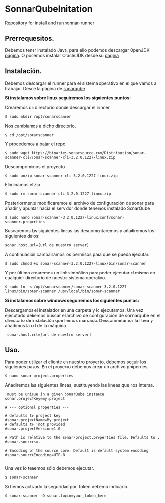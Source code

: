 # SonnarQubeInitation
Repository for install and run sonnar-runner

## Prerrequesitos.
Debemos tener instalado Java, para ello podemos descargar OpenJDK [página](https://openjdk.java.net/install/).
O podemos instalar OracleJDK desde su [página](https://www.oracle.com/java/technologies/javase-jdk8-downloads.html)

## Instalación.
Debemos descargar el runner para el sistema operativo en el que vamos a trabajar. Desde la página de [sonarqube](https://docs.sonarqube.org/latest/analysis/scan/sonarscanner/)

**Si instalamos sobre linux seguiremos los siguientes puntos:**

Crearemos un directorio donde descargar el runner
```
$ sudo mkdir /opt/sonarscanner
```
Nos cambiamos a dicho directorio. 
```
$ cd /opt/sonarscanner
``` 
Y procedemos a bajar el repo.
```
$ sudo wget https://binaries.sonarsource.com/Distribution/sonar-scanner-cli/sonar-scanner-cli-3.2.0.1227-linux.zip
```
Descomprimimos el proyecto
```
$ sudo unzip sonar-scanner-cli-3.2.0.1227-linux.zip
```
Eliminamos el zip
```
$ sudo rm sonar-scanner-cli-3.2.0.1227-linux.zip
```
Posteriormente modificaremos el archivo de configuración de sonar para añadir y apuntar hacia el servidor donde tenemos instalado SonarQube
```
$ sudo nano sonar-scanner-3.2.0.1227-linux/conf/sonar-scanner.properties
```
Buscaremos las siguientes líneas las descomentaremos y añadiremos los siguientes datos:
```
sonar.host.url=[url de nuestro server]
```
A continuación cambairamos los permisos para que se pueda ejecutar.
```
$ sudo chmod +x sonar-scanner-3.2.0.1227-linux/bin/sonar-scanner
```
Y por último crearemos un link simbólico para poder ejecutar el mismo en cualquier directorio de nuestro sistema operativo.
```
$ sudo ln -s /opt/sonarscanner/sonar-scanner-3.2.0.1227-linux/bin/sonar-scanner /usr/local/bin/sonar-scanner
``` 
**Si instalamos sobre windows seguiremos los siguientes puntos:**

 Descargamos el instalador en una carpeta y lo ejecutamos.
 Una vez ejecutado debemos buscar el archivo de configuración de sonnarqube en el directorio de instalación que hemos marcado.
 Descomnetamos la línea y añadimos la url de la máquina.
```
 sonar.host.url=[url de nuestro server]
```
## Uso.

Para poder utilizar el cliente en nuestro proyecto, debemos seguir los siguientes pasos.
En el proyecto debemos crear un archivo properties.
```
$ nano sonar-project.properties
```

Añadiremos las siguientes líneas, sustituyendo las líneas que nos intersa.
```
 must be unique in a given SonarQube instance
sonar.projectKey=my:project

# --- optional properties ---

# defaults to project key
#sonar.projectName=My project
# defaults to 'not provided'
#sonar.projectVersion=1.0
 
# Path is relative to the sonar-project.properties file. Defaults to .
#sonar.sources=.
 
# Encoding of the source code. Default is default system encoding
#sonar.sourceEncoding=UTF-8
  
```
Una vez lo tenemos sólo debemos ejecutar.
```
$ sonar-scanner
```
Si hemos activado la seguridad por Token debemo indicarlo.
```
$ sonar-scanner -D sonar.login=your_token_here
```
